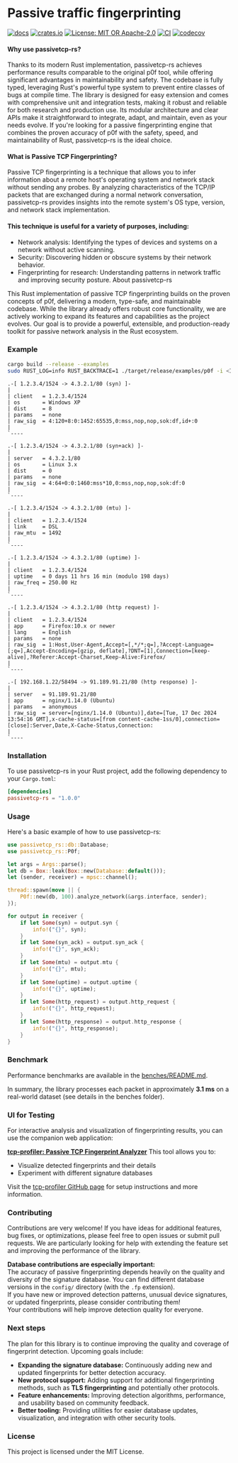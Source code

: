 # Passive traffic fingerprinting
[![docs](https://docs.rs/passivetcp-rs/badge.svg)](https://docs.rs/passivetcp-rs)
[![crates.io](https://img.shields.io/crates/v/passivetcp-rs.svg)](https://crates.io/crates/passivetcp-rs)
[![License: MIT OR Apache-2.0](https://img.shields.io/crates/l/clippy.svg)](#license)
[![CI](https://github.com/biandratti/passivetcp-rs/actions/workflows/ci.yml/badge.svg?branch=master)](#ci)
[![codecov](https://codecov.io/github/biandratti/passivetcp-rs/graph/badge.svg?token=ZPZKFIR4YL)](https://codecov.io/github/biandratti/passivetcp-rs)

#### Why use passivetcp-rs?
Thanks to its modern Rust implementation, passivetcp-rs achieves performance results comparable to the original p0f tool, while offering significant advantages in maintainability and safety. The codebase is fully typed, leveraging Rust's powerful type system to prevent entire classes of bugs at compile time. The library is designed for easy extension and comes with comprehensive unit and integration tests, making it robust and reliable for both research and production use. Its modular architecture and clear APIs make it straightforward to integrate, adapt, and maintain, even as your needs evolve. If you're looking for a passive fingerprinting engine that combines the proven accuracy of p0f with the safety, speed, and maintainability of Rust, passivetcp-rs is the ideal choice.

#### What is Passive TCP Fingerprinting?
Passive TCP fingerprinting is a technique that allows you to infer information about a remote host's operating system and network stack without sending any probes. By analyzing characteristics of the TCP/IP packets that are exchanged during a normal network conversation, passivetcp-rs provides insights into the remote system's OS type, version, and network stack implementation.

#### This technique is useful for a variety of purposes, including:
- Network analysis: Identifying the types of devices and systems on a network without active scanning.
- Security: Discovering hidden or obscure systems by their network behavior.
- Fingerprinting for research: Understanding patterns in network traffic and improving security posture.
About passivetcp-rs

This Rust implementation of passive TCP fingerprinting builds on the proven concepts of p0f, delivering a modern, type-safe, and maintainable codebase. While the library already offers robust core functionality, we are actively working to expand its features and capabilities as the project evolves. Our goal is to provide a powerful, extensible, and production-ready toolkit for passive network analysis in the Rust ecosystem.

### Example
```sh
cargo build --release --examples
sudo RUST_LOG=info RUST_BACKTRACE=1 ./target/release/examples/p0f -i <INTERFACE> -l <LOG_FILE.LOG>
```

```text
.-[ 1.2.3.4/1524 -> 4.3.2.1/80 (syn) ]-
|
| client   = 1.2.3.4/1524
| os       = Windows XP
| dist     = 8
| params   = none
| raw_sig  = 4:120+8:0:1452:65535,0:mss,nop,nop,sok:df,id+:0
|
`----

.-[ 1.2.3.4/1524 -> 4.3.2.1/80 (syn+ack) ]-
|
| server   = 4.3.2.1/80
| os       = Linux 3.x
| dist     = 0
| params   = none
| raw_sig  = 4:64+0:0:1460:mss*10,0:mss,nop,nop,sok:df:0
|
`----

.-[ 1.2.3.4/1524 -> 4.3.2.1/80 (mtu) ]-
|
| client   = 1.2.3.4/1524
| link     = DSL
| raw_mtu  = 1492
|
`----

.-[ 1.2.3.4/1524 -> 4.3.2.1/80 (uptime) ]-
|
| client   = 1.2.3.4/1524
| uptime   = 0 days 11 hrs 16 min (modulo 198 days)
| raw_freq = 250.00 Hz
|
`----

.-[ 1.2.3.4/1524 -> 4.3.2.1/80 (http request) ]-
|
| client   = 1.2.3.4/1524
| app      = Firefox:10.x or newer
| lang     = English
| params   = none
| raw_sig  = 1:Host,User-Agent,Accept=[,*/*;q=],?Accept-Language=[;q=],Accept-Encoding=[gzip, deflate],?DNT=[1],Connection=[keep-alive],?Referer:Accept-Charset,Keep-Alive:Firefox/
|
`----

.-[ 192.168.1.22/58494 -> 91.189.91.21/80 (http response) ]-
|
| server   = 91.189.91.21/80
| app      = nginx/1.14.0 (Ubuntu)
| params   = anonymous
| raw_sig  = server=[nginx/1.14.0 (Ubuntu)],date=[Tue, 17 Dec 2024 13:54:16 GMT],x-cache-status=[from content-cache-1ss/0],connection=[close]:Server,Date,X-Cache-Status,Connection:
|
`----
```

### Installation
To use passivetcp-rs in your Rust project, add the following dependency to your `Cargo.toml`:
```toml
[dependencies]
passivetcp-rs = "1.0.0"
```

### Usage
Here's a basic example of how to use passivetcp-rs:
```rust
use passivetcp_rs::db::Database;
use passivetcp_rs::P0f;

let args = Args::parse();
let db = Box::leak(Box::new(Database::default()));
let (sender, receiver) = mpsc::channel();

thread::spawn(move || {
    P0f::new(db, 100).analyze_network(&args.interface, sender);
});

for output in receiver {
    if let Some(syn) = output.syn {
        info!("{}", syn);
    }
    if let Some(syn_ack) = output.syn_ack {
        info!("{}", syn_ack);
    }
    if let Some(mtu) = output.mtu {
        info!("{}", mtu);
    }
    if let Some(uptime) = output.uptime {
        info!("{}", uptime);
    }
    if let Some(http_request) = output.http_request {
        info!("{}", http_request);
    }
    if let Some(http_response) = output.http_response {
        info!("{}", http_response);
    }
}
```

### Benchmark

Performance benchmarks are available in the [benches/README.md](benches/README.md).

In summary, the library processes each packet in approximately **3.1 ms** on a real-world dataset (see details in the benches folder).

### UI for Testing
For interactive analysis and visualization of fingerprinting results, you can use the companion web application:

**[tcp-profiler: Passive TCP Fingerprint Analyzer](https://github.com/biandratti/tcp-profiler)**
This tool allows you to:
- Visualize detected fingerprints and their details
- Experiment with different signature databases

Visit the [tcp-profiler GitHub page](https://github.com/biandratti/tcp-profiler) for setup instructions and more information.

### Contributing
Contributions are very welcome! If you have ideas for additional features, bug fixes, or optimizations, please feel free to open issues or submit pull requests. We are particularly looking for help with extending the feature set and improving the performance of the library.

**Database contributions are especially important:**  
The accuracy of passive fingerprinting depends heavily on the quality and diversity of the signature database. You can find different database versions in the `config/` directory (with the `.fp` extension).  
If you have new or improved detection patterns, unusual device signatures, or updated fingerprints, please consider contributing them!  
Your contributions will help improve detection quality for everyone.

### Next steps
The plan for this library is to continue improving the quality and coverage of fingerprint detection. Upcoming goals include:

- **Expanding the signature database:** Continuously adding new and updated fingerprints for better detection accuracy.
- **New protocol support:** Adding support for additional fingerprinting methods, such as **TLS fingerprinting** and potentially other protocols.
- **Feature enhancements:** Improving detection algorithms, performance, and usability based on community feedback.
- **Better tooling:** Providing utilities for easier database updates, visualization, and integration with other security tools.

### License
This project is licensed under the MIT License.
